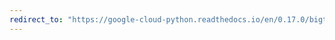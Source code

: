 ```yaml
---
redirect_to: "https://google-cloud-python.readthedocs.io/en/0.17.0/bigtable-client-intro.html"
---
```

